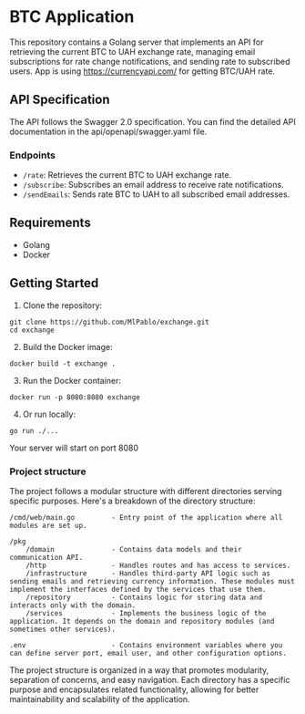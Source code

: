 # BTC Application

This repository contains a Golang server that implements an API for retrieving the current BTC to UAH exchange rate, managing email subscriptions for rate change notifications, and sending rate to subscribed users. App is using <https://currencyapi.com/> for getting BTC/UAH rate.

## API Specification

The API follows the Swagger 2.0 specification. You can find the detailed API documentation in the api/openapi/swagger.yaml file.

### Endpoints

- `/rate`: Retrieves the current BTC to UAH exchange rate.
- `/subscribe`: Subscribes an email address to receive rate notifications.
- `/sendEmails`: Sends rate BTC to UAH to all subscribed email addresses.

## Requirements

- Golang
- Docker

## Getting Started

1. Clone the repository:

```shell
git clone https://github.com/MlPablo/exchange.git
cd exchange
```

2. Build the Docker image:
```shell
docker build -t exchange .
```

3. Run the Docker container:
```shell
docker run -p 8080:8080 exchange
```

4. Or run locally:
```shell
go run ./...
```

Your server will start on port 8080

### Project structure
The project follows a modular structure with different directories serving specific purposes. Here's a breakdown of the directory structure:
```shell
/cmd/web/main.go         - Entry point of the application where all modules are set up.

/pkg
    /domain              - Contains data models and their communication API.
    /http                - Handles routes and has access to services.
    /infrastructure      - Handles third-party API logic such as sending emails and retrieving currency information. These modules must implement the interfaces defined by the services that use them.
    /repository          - Contains logic for storing data and interacts only with the domain.
    /services            - Implements the business logic of the application. It depends on the domain and repository modules (and sometimes other services).

.env                     - Contains environment variables where you can define server port, email user, and other configuration options.
```

The project structure is organized in a way that promotes modularity, separation of concerns, and easy navigation. Each directory has a specific purpose and encapsulates related functionality, allowing for better maintainability and scalability of the application.

